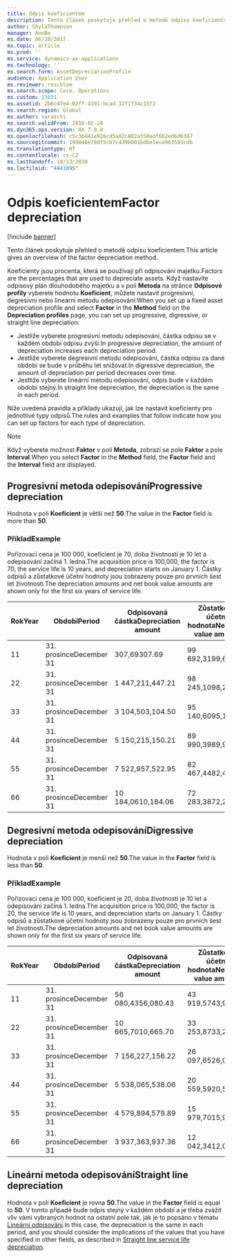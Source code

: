 ```yaml
---
title: Odpis koeficientem
description: Tento článek poskytuje přehled o metodě odpisu koeficientem.
author: ShylaThompson
manager: AnnBe
ms.date: 06/20/2017
ms.topic: article
ms.prod: ''
ms.service: dynamics-ax-applications
ms.technology: ''
ms.search.form: AssetDepreciationProfile
audience: Application User
ms.reviewer: roschlom
ms.search.scope: Core, Operations
ms.custom: 13831
ms.assetid: 2b6c4fe4-02ff-4191-bcad-32f1f34c15f2
ms.search.region: Global
ms.author: saraschi
ms.search.validFrom: 2016-02-28
ms.dyn365.ops.version: AX 7.0.0
ms.openlocfilehash: c5c36441e926cd5a82c802a350adf6b2ed6d6387
ms.sourcegitcommit: 199848e78df5cb7c439b001bdbe1ece963593cdb
ms.translationtype: HT
ms.contentlocale: cs-CZ
ms.lasthandoff: 10/13/2020
ms.locfileid: "4441095"
---
```

# <a name="factor-depreciation"></a><span data-ttu-id="aee47-103">Odpis koeficientem</span><span class="sxs-lookup"><span data-stu-id="aee47-103">Factor depreciation</span></span>

[!include [banner](../includes/banner.md)]

<span data-ttu-id="aee47-104">Tento článek poskytuje přehled o metodě odpisu koeficientem.</span><span class="sxs-lookup"><span data-stu-id="aee47-104">This article gives an overview of the factor depreciation method.</span></span>

<span data-ttu-id="aee47-105">Koeficienty jsou procenta, která se používají při odpisování majetku.</span><span class="sxs-lookup"><span data-stu-id="aee47-105">Factors are the percentages that are used to depreciate assets.</span></span> <span data-ttu-id="aee47-106">Když nastavíte odpisový plán dlouhodobého majetku a v poli **Metoda** na stránce **Odpisové profily** vyberete hodnotu **Koeficient**, můžete nastavit progresivní, degresivní nebo lineární metodu odepisování:</span><span class="sxs-lookup"><span data-stu-id="aee47-106">When you set up a fixed asset depreciation profile and select **Factor** in the **Method** field on the **Depreciation profiles** page, you can set up progressive, digressive, or straight line depreciation:</span></span>

-   <span data-ttu-id="aee47-107">Jestliže vyberete progresivní metodu odepisování, částka odpisu se v každém období odpisu zvýší.</span><span class="sxs-lookup"><span data-stu-id="aee47-107">In progressive depreciation, the amount of depreciation increases each depreciation period.</span></span>
-   <span data-ttu-id="aee47-108">Jestliže vyberete degresivní metodu odepisování, částka odpisu za dané období se bude v průběhu let snižovat.</span><span class="sxs-lookup"><span data-stu-id="aee47-108">In digressive depreciation, the amount of depreciation per period decreases over time.</span></span>
-   <span data-ttu-id="aee47-109">Jestliže vyberete lineární metodu odepisování, odpis bude v každém období stejný.</span><span class="sxs-lookup"><span data-stu-id="aee47-109">In straight line depreciation, the depreciation is the same in each period.</span></span>

<span data-ttu-id="aee47-110">Níže uvedená pravidla a příklady ukazují, jak lze nastavit koeficienty pro jednotlivé typy odpisů.</span><span class="sxs-lookup"><span data-stu-id="aee47-110">The rules and examples that follow indicate how you can set up factors for each type of depreciation.</span></span> 

> [!NOTE] 
> <span data-ttu-id="aee47-111">Když vyberete možnost **Faktor** v poli **Metoda**, zobrazí se pole **Faktor** a pole **Interval**.</span><span class="sxs-lookup"><span data-stu-id="aee47-111">When you select **Factor** in the **Method** field, the **Factor** field and the **Interval** field are displayed.</span></span>

## <a name="progressive-depreciation"></a><span data-ttu-id="aee47-112">Progresivní metoda odepisování</span><span class="sxs-lookup"><span data-stu-id="aee47-112">Progressive depreciation</span></span>
<span data-ttu-id="aee47-113">Hodnota v poli **Koeficient** je větší než **50**.</span><span class="sxs-lookup"><span data-stu-id="aee47-113">The value in the **Factor** field is more than **50**.</span></span>

### <a name="example"></a><span data-ttu-id="aee47-114">Příklad</span><span class="sxs-lookup"><span data-stu-id="aee47-114">Example</span></span>

<span data-ttu-id="aee47-115">Pořizovací cena je 100 000, koeficient je 70, doba životnosti je 10 let a odepisování začíná 1. ledna.</span><span class="sxs-lookup"><span data-stu-id="aee47-115">The acquisition price is 100,000, the factor is 70, the service life is 10 years, and depreciation starts on January 1.</span></span> <span data-ttu-id="aee47-116">Částky odpisů a zůstatkové účetní hodnoty jsou zobrazeny pouze pro prvních šest let životnosti.</span><span class="sxs-lookup"><span data-stu-id="aee47-116">The depreciation amounts and net book value amounts are shown only for the first six years of service life.</span></span>

| <span data-ttu-id="aee47-117">Rok</span><span class="sxs-lookup"><span data-stu-id="aee47-117">Year</span></span> | <span data-ttu-id="aee47-118">Období</span><span class="sxs-lookup"><span data-stu-id="aee47-118">Period</span></span>      | <span data-ttu-id="aee47-119">Odpisovaná částka</span><span class="sxs-lookup"><span data-stu-id="aee47-119">Depreciation amount</span></span> | <span data-ttu-id="aee47-120">Zůstatková účetní hodnota</span><span class="sxs-lookup"><span data-stu-id="aee47-120">Net book value amount</span></span> |
|------|-------------|---------------------|-----------------------|
| <span data-ttu-id="aee47-121">1</span><span class="sxs-lookup"><span data-stu-id="aee47-121">1</span></span>    | <span data-ttu-id="aee47-122">31. prosince</span><span class="sxs-lookup"><span data-stu-id="aee47-122">December 31</span></span> | <span data-ttu-id="aee47-123">307,69</span><span class="sxs-lookup"><span data-stu-id="aee47-123">307.69</span></span>              | <span data-ttu-id="aee47-124">99 692,31</span><span class="sxs-lookup"><span data-stu-id="aee47-124">99,692.31</span></span>             |
| <span data-ttu-id="aee47-125">2</span><span class="sxs-lookup"><span data-stu-id="aee47-125">2</span></span>    | <span data-ttu-id="aee47-126">31. prosince</span><span class="sxs-lookup"><span data-stu-id="aee47-126">December 31</span></span> | <span data-ttu-id="aee47-127">1 447,21</span><span class="sxs-lookup"><span data-stu-id="aee47-127">1,447.21</span></span>            | <span data-ttu-id="aee47-128">98 245,10</span><span class="sxs-lookup"><span data-stu-id="aee47-128">98,245.10</span></span>             |
| <span data-ttu-id="aee47-129">3</span><span class="sxs-lookup"><span data-stu-id="aee47-129">3</span></span>    | <span data-ttu-id="aee47-130">31. prosince</span><span class="sxs-lookup"><span data-stu-id="aee47-130">December 31</span></span> | <span data-ttu-id="aee47-131">3 104,50</span><span class="sxs-lookup"><span data-stu-id="aee47-131">3,104.50</span></span>            | <span data-ttu-id="aee47-132">95 140,60</span><span class="sxs-lookup"><span data-stu-id="aee47-132">95,140.60</span></span>             |
| <span data-ttu-id="aee47-133">4</span><span class="sxs-lookup"><span data-stu-id="aee47-133">4</span></span>    | <span data-ttu-id="aee47-134">31. prosince</span><span class="sxs-lookup"><span data-stu-id="aee47-134">December 31</span></span> | <span data-ttu-id="aee47-135">5 150,21</span><span class="sxs-lookup"><span data-stu-id="aee47-135">5,150.21</span></span>            | <span data-ttu-id="aee47-136">89 990,39</span><span class="sxs-lookup"><span data-stu-id="aee47-136">89,990.39</span></span>             |
| <span data-ttu-id="aee47-137">5</span><span class="sxs-lookup"><span data-stu-id="aee47-137">5</span></span>    | <span data-ttu-id="aee47-138">31. prosince</span><span class="sxs-lookup"><span data-stu-id="aee47-138">December 31</span></span> | <span data-ttu-id="aee47-139">7 522,95</span><span class="sxs-lookup"><span data-stu-id="aee47-139">7,522.95</span></span>            | <span data-ttu-id="aee47-140">82 467,44</span><span class="sxs-lookup"><span data-stu-id="aee47-140">82,467.44</span></span>             |
| <span data-ttu-id="aee47-141">6</span><span class="sxs-lookup"><span data-stu-id="aee47-141">6</span></span>    | <span data-ttu-id="aee47-142">31. prosince</span><span class="sxs-lookup"><span data-stu-id="aee47-142">December 31</span></span> | <span data-ttu-id="aee47-143">10 184,06</span><span class="sxs-lookup"><span data-stu-id="aee47-143">10,184.06</span></span>           | <span data-ttu-id="aee47-144">72 283,38</span><span class="sxs-lookup"><span data-stu-id="aee47-144">72,283.38</span></span>             |

## <a name="digressive-depreciation"></a><span data-ttu-id="aee47-145">Degresivní metoda odepisování</span><span class="sxs-lookup"><span data-stu-id="aee47-145">Digressive depreciation</span></span>
<span data-ttu-id="aee47-146">Hodnota v poli **Koeficient** je menší než **50**.</span><span class="sxs-lookup"><span data-stu-id="aee47-146">The value in the **Factor** field is less than **50**.</span></span>

### <a name="example"></a><span data-ttu-id="aee47-147">Příklad</span><span class="sxs-lookup"><span data-stu-id="aee47-147">Example</span></span>

<span data-ttu-id="aee47-148">Pořizovací cena je 100 000, koeficient je 20, doba životnosti je 10 let a odepisování začíná 1. ledna.</span><span class="sxs-lookup"><span data-stu-id="aee47-148">The acquisition price is 100,000, the factor is 20, the service life is 10 years, and depreciation starts on January 1.</span></span> <span data-ttu-id="aee47-149">Částky odpisů a zůstatkové účetní hodnoty jsou zobrazeny pouze pro prvních šest let životnosti.</span><span class="sxs-lookup"><span data-stu-id="aee47-149">The depreciation amounts and net book value amounts are shown only for the first six years of service life.</span></span>

| <span data-ttu-id="aee47-150">Rok</span><span class="sxs-lookup"><span data-stu-id="aee47-150">Year</span></span> | <span data-ttu-id="aee47-151">Období</span><span class="sxs-lookup"><span data-stu-id="aee47-151">Period</span></span>      | <span data-ttu-id="aee47-152">Odpisovaná částka</span><span class="sxs-lookup"><span data-stu-id="aee47-152">Depreciation amount</span></span> | <span data-ttu-id="aee47-153">Zůstatková účetní hodnota</span><span class="sxs-lookup"><span data-stu-id="aee47-153">Net book value amount</span></span> |
|------|-------------|---------------------|-----------------------|
| <span data-ttu-id="aee47-154">1</span><span class="sxs-lookup"><span data-stu-id="aee47-154">1</span></span>    | <span data-ttu-id="aee47-155">31. prosince</span><span class="sxs-lookup"><span data-stu-id="aee47-155">December 31</span></span> | <span data-ttu-id="aee47-156">56 080,43</span><span class="sxs-lookup"><span data-stu-id="aee47-156">56,080.43</span></span>           | <span data-ttu-id="aee47-157">43 919,57</span><span class="sxs-lookup"><span data-stu-id="aee47-157">43,919.57</span></span>             |
| <span data-ttu-id="aee47-158">2</span><span class="sxs-lookup"><span data-stu-id="aee47-158">2</span></span>    | <span data-ttu-id="aee47-159">31. prosince</span><span class="sxs-lookup"><span data-stu-id="aee47-159">December 31</span></span> | <span data-ttu-id="aee47-160">10 665,70</span><span class="sxs-lookup"><span data-stu-id="aee47-160">10,665.70</span></span>           | <span data-ttu-id="aee47-161">33 253,87</span><span class="sxs-lookup"><span data-stu-id="aee47-161">33,253.87</span></span>             |
| <span data-ttu-id="aee47-162">3</span><span class="sxs-lookup"><span data-stu-id="aee47-162">3</span></span>    | <span data-ttu-id="aee47-163">31. prosince</span><span class="sxs-lookup"><span data-stu-id="aee47-163">December 31</span></span> | <span data-ttu-id="aee47-164">7 156,22</span><span class="sxs-lookup"><span data-stu-id="aee47-164">7,156.22</span></span>            | <span data-ttu-id="aee47-165">26 097,65</span><span class="sxs-lookup"><span data-stu-id="aee47-165">26,097.65</span></span>             |
| <span data-ttu-id="aee47-166">4</span><span class="sxs-lookup"><span data-stu-id="aee47-166">4</span></span>    | <span data-ttu-id="aee47-167">31. prosince</span><span class="sxs-lookup"><span data-stu-id="aee47-167">December 31</span></span> | <span data-ttu-id="aee47-168">5 538,06</span><span class="sxs-lookup"><span data-stu-id="aee47-168">5,538.06</span></span>            | <span data-ttu-id="aee47-169">20 559,59</span><span class="sxs-lookup"><span data-stu-id="aee47-169">20,559.59</span></span>             |
| <span data-ttu-id="aee47-170">5</span><span class="sxs-lookup"><span data-stu-id="aee47-170">5</span></span>    | <span data-ttu-id="aee47-171">31. prosince</span><span class="sxs-lookup"><span data-stu-id="aee47-171">December 31</span></span> | <span data-ttu-id="aee47-172">4 579,89</span><span class="sxs-lookup"><span data-stu-id="aee47-172">4,579.89</span></span>            | <span data-ttu-id="aee47-173">15 979,70</span><span class="sxs-lookup"><span data-stu-id="aee47-173">15,979.70</span></span>             |
| <span data-ttu-id="aee47-174">6</span><span class="sxs-lookup"><span data-stu-id="aee47-174">6</span></span>    | <span data-ttu-id="aee47-175">31. prosince</span><span class="sxs-lookup"><span data-stu-id="aee47-175">December 31</span></span> | <span data-ttu-id="aee47-176">3 937,36</span><span class="sxs-lookup"><span data-stu-id="aee47-176">3,937.36</span></span>            | <span data-ttu-id="aee47-177">12 042,34</span><span class="sxs-lookup"><span data-stu-id="aee47-177">12,042.34</span></span>             |

## <a name="straight-line-depreciation"></a><span data-ttu-id="aee47-178">Lineární metoda odepisování</span><span class="sxs-lookup"><span data-stu-id="aee47-178">Straight line depreciation</span></span>
<span data-ttu-id="aee47-179">Hodnota v poli **Koeficient** je rovna **50**.</span><span class="sxs-lookup"><span data-stu-id="aee47-179">The value in the **Factor** field is equal to **50**.</span></span> <span data-ttu-id="aee47-180">V tomto případě bude odpis stejný v každém období a je třeba zvážit vliv vámi vybraných hodnot na ostatní pole tak, jak je to popsáno v tématu [Lineární odpisování](straight-line-service-life-depreciation.md).</span><span class="sxs-lookup"><span data-stu-id="aee47-180">In this case, the depreciation is the same in each period, and you should consider the implications of the values that you have specified in other fields, as described in [Straight line service life depreciation](straight-line-service-life-depreciation.md).</span></span>



